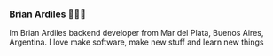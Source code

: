 ### Brian Ardiles 🧑🏽‍💻

Im Brian Ardiles backend developer from Mar del Plata, Buenos Aires, Argentina. I love make software, make new stuff and learn new things

